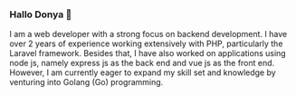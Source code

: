### Hallo Donya 👋
I am a web developer with a strong focus on backend development. I have over 2 years of experience working extensively with PHP, particularly the Laravel framework. Besides that, I have also worked on applications using node js, namely express js as the back end and vue js as the front end. However, I am currently eager to expand my skill set and knowledge by venturing into Golang (Go) programming.
<!--
**khairulazman67/khairulazman67** is a ✨ _special_ ✨ repository because its `README.md` (this file) appears on your GitHub profile.

Here are some ideas to get you started:

- 🔭 I’m currently working on ...
- 🌱 I’m currently learning ...
- 👯 I’m looking to collaborate on ...
- 🤔 I’m looking for help with ...
- 💬 Ask me about ...
- 📫 How to reach me: ...
- 😄 Pronouns: ...
- ⚡ Fun fact: ...
-->
